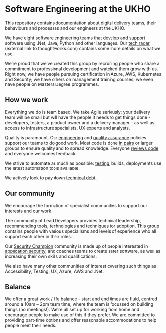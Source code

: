 # Software Engineering at the UKHO

This repository contains documentation about digital delivery teams, their behaviours and processes and our engineers at the UKHO.

We have eight software engineering teams that develop and support software using .Net, Java, Python and other languages.  Our [tech radar](https://radar.thoughtworks.com/?sheetId=https://raw.githubusercontent.com/UKHO/docs/main/software-engineering-policies/PublicRadar.csv) (external link to thoughtworks.com) contains some more details on what we use.

We’re proud that we’ve created this group by recruiting people who share a commitment to professional development and watched them grow with us.   Right now, we have people pursuing certification in Azure, AWS, Kubernetes and Security; we have others on management training courses; we even have people on Masters Degree programmes.

## How we work

Everything we do is team based.  We take Agile seriously; your delivery team will be small but will have the people it needs to get things done - developers, testers, a product owner and a delivery manager - as well as access to infrastructure specialists, UX experts and analysts.

Quality is paramount.  Our [engineering](./software-engineering-policies/README.md) and [quality assurance](./quality-assurance/README.md) policies support our teams to do good work.  Most code is done [in pairs](./software-engineering-policies/PairProgramming/PairProgrammingPolicy.md) or larger groups to ensure quality and to spread knowledge.  Everyone [reviews code](./software-engineering-policies/CodeReview/CodeReviewPolicy.md) and everyone welcomes feedback.

We strive to automate as much as possible: [testing](./quality-assurance/test-strategy.md), builds, deployments use the latest automation tools available.

We actively look to pay down [technical debt](./software-engineering-policies/TechnicalDebt/TechnicalDebtGuidance.md).

## Our community

We encourage the formation of specialist communities to support our interests and our work.

The community of Lead Developers provides technical leadership, recommending tools, technologies and techniques for adoption.  This group contains people with various specialisms and levels of experience who all support each other in their roles.

Our [Security Champion](./security/SecurityChampions/SecurityChampionResponsibilities.md) community is made up of people interested in [application security](./software-engineering-policies/SecureDevelopment/SecureDevelopmentPolicy.md), and coaches teams to create safer software, as well as increasing their own skills and qualifications.

We also have many other communities of interest covering such things as Accessibility, Testing, UX, Azure, AWS and .Net.

## Balance

We offer a great work / life balance - start and end times are fluid, centred around a 10am – 2pm team time, where the team is focussed on building things (no meetings!).  We’re all set up for working from home and encourage people to make use of this if they prefer.  We are committed to providing part-time options and offer reasonable accommodations to help people meet their needs.
